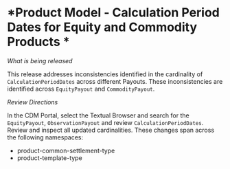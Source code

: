 # *Product Model - Calculation Period Dates for Equity and Commodity Products *

_What is being released_

This release addresses inconsistencies identified in the cardinality of `CalculationPeriodDates` across different Payouts. These inconsistencies are identified across `EquityPayout` and `CommodityPayout`.

_Review Directions_

In the CDM Portal, select the Textual Browser and search for the `EquityPayout`, `ObservationPayout` and review `CalculationPeriodDates`. Review and inspect all updated cardinalities. These changes span across the following namespaces: 

- product-common-settlement-type
- product-template-type
  

